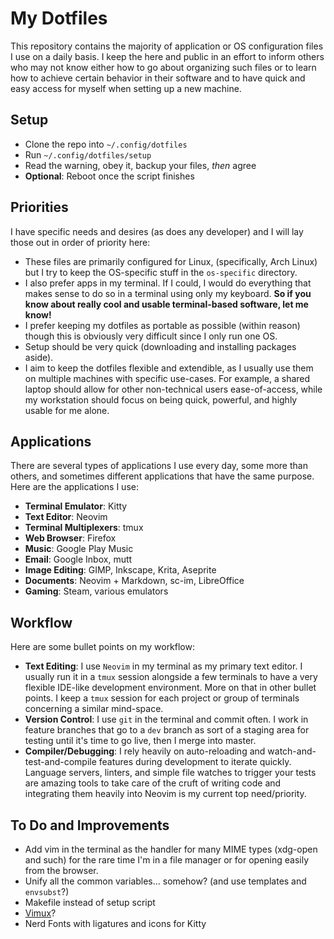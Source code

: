 # My Dotfiles

This repository contains the majority of application or OS configuration files
I use on a daily basis. I keep the here and public in an effort to inform others
who may not know either how to go about organizing such files or to learn how to
achieve certain behavior in their software and to have quick and easy access for
myself when setting up a new machine.

## Setup

* Clone the repo into `~/.config/dotfiles`
* Run `~/.config/dotfiles/setup`
* Read the warning, obey it, backup your files, *then* agree
* **Optional**: Reboot once the script finishes

## Priorities

I have specific needs and desires (as does any developer) and I will lay those
out in order of priority here:

* These files are primarily configured for Linux, (specifically, Arch Linux) but
  I try to keep the OS-specific stuff in the `os-specific` directory.
* I also prefer apps in my terminal. If I could, I would do everything that
  makes sense to do so in a terminal using only my keyboard. **So if you know
  about really cool and usable terminal-based software, let me know!**
* I prefer keeping my dotfiles as portable as possible (within reason) though
		this is obviously very difficult since I only run one OS.
* Setup should be very quick (downloading and installing packages aside).
* I aim to keep the dotfiles flexible and extendible, as I usually use them on
  multiple machines with specific use-cases. For example, a shared laptop should
  allow for other non-technical users ease-of-access, while my workstation
  should focus on being quick, powerful, and highly usable for me alone.

## Applications

There are several types of applications I use every day, some more than others,
and sometimes different applications that have the same purpose. Here are the
applications I use:

* **Terminal Emulator**: Kitty
* **Text Editor**: Neovim
* **Terminal Multiplexers**: tmux
* **Web Browser**: Firefox
* **Music**: Google Play Music
* **Email**: Google Inbox, mutt
* **Image Editing**: GIMP, Inkscape, Krita, Aseprite
* **Documents**: Neovim + Markdown, sc-im, LibreOffice
* **Gaming**: Steam, various emulators

## Workflow

Here are some bullet points on my workflow:

* **Text Editing**: I use `Neovim` in my terminal as my primary text
		editor. I usually run it in a `tmux` session alongside a few terminals to
		have a very flexible IDE-like development environment. More on that in other
		bullet points. I keep a `tmux` session for each project or group of
		terminals concerning a similar mind-space.
* **Version Control**: I use `git` in the terminal and commit often. I work in
		feature branches that go to a `dev` branch as sort of a staging area for
		testing until it's time to go live, then I merge into master.
* **Compiler/Debugging**: I rely heavily on auto-reloading and
		watch-and-test-and-compile features during development to iterate quickly.
		Language servers, linters, and simple file watches to trigger your tests are
		amazing tools to take care of the cruft of writing code and integrating them
		heavily into Neovim is my current top need/priority.

## To Do and Improvements

* Add vim in the terminal as the handler for many MIME types (xdg-open and such)
		for the rare time I'm in a file manager or for opening easily from
		the browser.
* Unify all the common variables... somehow? (and use templates and `envsubst`?)
* Makefile instead of setup script
* [Vimux](https://github.com/benmills/vimux)?
* Nerd Fonts with ligatures and icons for Kitty
